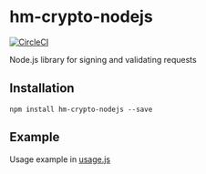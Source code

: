# hm-crypto-nodejs

[![CircleCI](https://circleci.com/gh/heathmont/hm-crypto-nodejs.svg?style=shield&circle-token=dbde61aeb6130f7f35ee35e39e6f5d855cb56fec)](https://circleci.com/gh/heathmont/hm-crypto-nodejs)

Node.js library for signing and validating requests

## Installation

```
npm install hm-crypto-nodejs --save
```


## Example

Usage example in [usage.js](examples/usage.js)

